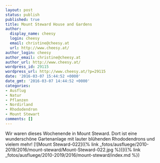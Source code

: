 ```yaml
---
layout: post
status: publish
published: true
title: Mount Steward House and Gardens
author:
  display_name: cheesy
  login: cheesy
  email: christine@cheesy.at
  url: http://www.cheesy.at/
author_login: cheesy
author_email: christine@cheesy.at
author_url: http://www.cheesy.at/
wordpress_id: 29115
wordpress_url: http://www.cheesy.at/?p=29115
date: '2016-03-07 15:44:52 +0000'
date_gmt: '2016-03-07 14:44:52 +0000'
categories:
- Ausflug
- Natur
- Pflanzen
- Nordirland
- Rhododendron
- Mount Stewart
comments: []
---
```

Wir waren dieses Wochenende in Mount Steward. Dort ist eine wunderschöne Gartenanlage mit lauter blühenden Rhododendrons und vielem mehr!
[![Mount Steward-022]({% link _fotos/ausfluege/2010-2019/2016/mount-steward/Mount-Steward-022.jpg %})]({% link _fotos/ausfluege/2010-2019/2016/mount-steward/index.md %})
